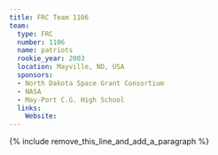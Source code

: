 ```yaml
---
title: FRC Team 1106
team:
  type: FRC
  number: 1106
  name: patriots
  rookie_year: 2003
  location: Mayville, ND, USA
  sponsors:
  - North Dakota Space Grant Consortium
  - NASA
  - May-Port C.G. High School
  links:
    Website:
---
```


{% include remove_this_line_and_add_a_paragraph %}